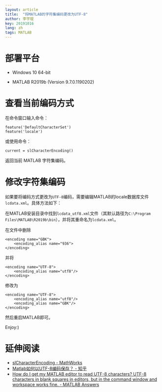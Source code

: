 ```yaml
---
layout: article
title:  "将MATLAB的字符集编码更改为UTF-8"
author: 李宇琨
key: 20191016
lang: zh
tags: MATLAB
---
```


# 部署平台

* Windows 10 64-bit

* MATLAB R2019b (Version 9.7.0.1190202)

# 查看当前编码方式

在命令窗口输入命令：

```
feature('DefaultCharacterSet')
feature('locale')
```

或使用命令：

```
current = slCharacterEncoding()
```

返回当前 MATLAB 字符集编码。

# 修改字符集编码

如果要将编码方式更改为`UTF-8`编码，需要编辑MATLAB的locale数据库文件`lcdata.xml`。具体方法如下：

在MATLAB安装目录中找到`lcdata_utf8.xml`文件（其默认路径为`C:\Program Files\MATLAB\R2019b\bin`），并将其重命名为`lcdata.xml`。

在文件中删除

```
<encoding name="GBK">
    <encoding_alias name="936">
</encoding>
```

并将

```
<encoding name="UTF-8">
    <encoding_alias name="utf8"/>
</encoding>
```

修改为

```
<encoding name="UTF-8">
    <encoding_alias name="utf8"/>
    <encoding_alias name="GBK"/>
</encoding>
```

然后重启MATLAB即可。

Enjoy:)

# 延伸阅读

* [slCharacterEncoding - MathWorks](https://www.mathworks.com/help/simulink/slref/slcharacterencoding.html)
* [Matlab如何以UTF-8编码保存？ - 知乎](https://www.zhihu.com/question/27933621)
* [How do I get my MATLAB editor to read UTF-8 characters? UTF-8 characters in blank squares in editors, but in the command window and workspace works fine. - MATLAB Answers](https://www.mathworks.com/matlabcentral/answers/280988-how-do-i-get-my-matlab-editor-to-read-utf-8-characters-utf-8-characters-in-blank-squares-in-editors)

